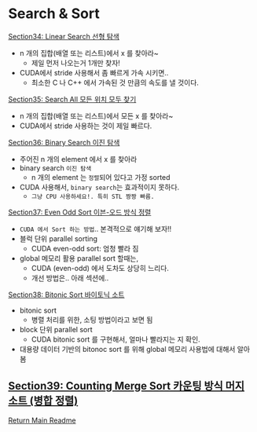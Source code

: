 # Search & Sort

[Section34: Linear Search 선형 탐색](./doc/section34.md)
- n 개의 집합(배열 또는 리스트)에서 x 를 찾아라~ 
  - 제일 먼저 나오는거 1개만 찾자!
- CUDA에서 stride 사용해서 좀 빠르게 가속 시키면..
  - 최소한 C 나 C++ 에서 가속된 것 만큼의 속도를 낼 것이다.

[Section35: Search All 모든 위치 모두 찾기](./doc/section35.md)
- n 개의 집합(배열 또는 리스트)에서 모든 x 를 찾아라~
- CUDA에서 stride 사용하는 것이 제일 빠르다. 

[Section36: Binary Search 이진 탐색](./doc/section36.md)
- 주어진 n 개의 element 에서 x 를 찾아라
- binary search `이진 탐색`
  - n 개의 element 는 `정렬`되어 있다고 가정 sorted
- CUDA 사용해서, `binary search`는 효과적이지 못하다.
  - `그냥 CPU 사용하세요!. 특히 STL 짱짱 빠름.`

[Section37: Even Odd Sort 이븐-오드 방식 정렬](./doc/section37.md)
- `CUDA 에서 Sort 하는 방법`.. 본격적으로 얘기해 보자!!
- 블럭 단위 parallel sorting
  - CUDA even-odd sort: 엄청 빨라 짐
- global 메모리 활용 parallel sort 할때는, 
  - CUDA (even-odd) 에서 도차도 상당히 느리다.
  - 개선 방법은.. 아래 섹션에..
  
[Section38: Bitonic Sort 바이토닉 소트](./doc/section38.md)
- bitonic sort
  - 병렬 처리를 위한, 소팅 방법이라고 보면 됨
- block 단위 parallel sort
  - CUDA bitonic sort 를 구현해서, 얼마나 빨라지는 지 확인.
- 대용량 데이터 기반의 bitonoc sort 를 위해 global 메모리 사용법에 대해서 알아봄 

[Section39: Counting Merge Sort 카운팅 방식 머지 소트 (병합 정렬)](./doc/section39.md)
- 
  
[Return Main Readme](../README.md)  


